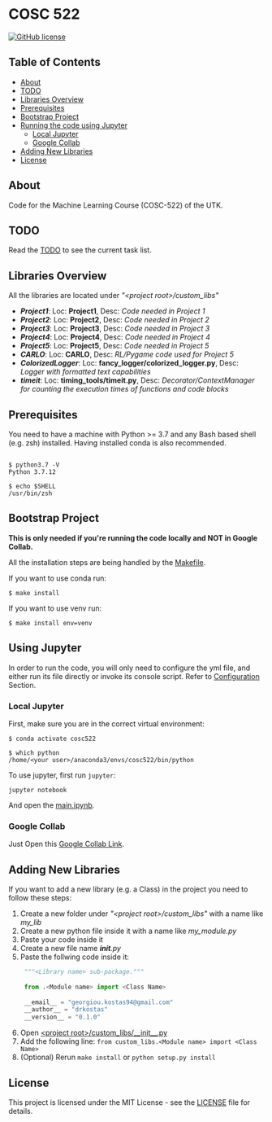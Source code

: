 # COSC 522

[![GitHub license](https://img.shields.io/badge/license-MIT-blue.svg)](https://raw.githubusercontent.com/drkostas/cosc522/master/LICENSE)

## Table of Contents

+ [About](#about)
+ [TODO](#todo)
+ [Libraries Overview](#lib_overview) 
+ [Prerequisites](#prerequisites)
+ [Bootstrap Project](#bootstrap)
+ [Running the code using Jupyter](#jupyter)
    + [Local Jupyter](#local_jupyter)
    + [Google Collab](#google_collab)
+ [Adding New Libraries](#adding_libs) 
+ [License](#license)

## About <a name = "about"></a>

Code for the Machine Learning Course (COSC-522) of the UTK.

## TODO <a name = "todo"></a>

Read the [TODO](TODO.md) to see the current task list.

## Libraries Overview <a name = "lib_overview"></a>

All the libraries are located under *"\<project root>/custom_libs"*
- ***Project1***: Loc: **Project1**, Desc: *Code needed in Project 1*
- ***Project2***: Loc: **Project2**, Desc: *Code needed in Project 2*
- ***Project3***: Loc: **Project3**, Desc: *Code needed in Project 3*
- ***Project4***: Loc: **Project4**, Desc: *Code needed in Project 4*
- ***Project5***: Loc: **Project5**, Desc: *Code needed in Project 5*
- ***CARLO***: Loc: **CARLO**, Desc: *RL/Pygame code used for Project 5*
- ***ColorizedLogger***: Loc: **fancy_logger/colorized_logger.py**, Desc: *Logger with formatted text capabilities*
- ***timeit***: Loc: **timing_tools/timeit.py**, Desc: *Decorator/ContextManager for counting the execution times of functions and code blocks*

## Prerequisites <a name = "prerequisites"></a>

You need to have a machine with Python >= 3.7 and any Bash based shell (e.g. zsh) installed.
Having installed conda is also recommended.

```Shell

$ python3.7 -V
Python 3.7.12

$ echo $SHELL
/usr/bin/zsh

```

## Bootstrap Project <a name = "bootstrap"></a>

**This is only needed if you're running the code locally and NOT in Google Collab.**

All the installation steps are being handled by the [Makefile](Makefile).

If you want to use conda run:
```Shell
$ make install
```

If you want to use venv run:
```Shell
$ make install env=venv
```

## Using Jupyter <a name = "jupyter"></a>

In order to run the code, you will only need to configure the yml file, and either run its
file directly or invoke its console script. Refer to [Configuration](#configuration) Section.

### Local Jupyter <a name = "local_jupyter"></a>

First, make sure you are in the correct virtual environment:

```Shell
$ conda activate cosc522

$ which python
/home/<your user>/anaconda3/envs/cosc522/bin/python
```

To use jupyter, first run `jupyter`:

```shell
jupyter notebook
```
And open the [main.ipynb](main.ipynb).

### Google Collab <a name = "google_collab"></a>

Just Open this [Google Collab Link](https://colab.research.google.com/drive/1evpodmjkOM1_NzyinYWJCz4xVRHAXZb6).

## Adding New Libraries <a name = "adding_libs"></a>

If you want to add a new library (e.g. a Class) in the project you need to follow these steps:
1. Create a new folder under *"\<project root>/custom_libs"* with a name like *my_lib*
2. Create a new python file inside it with a name like *my_module.py*
3. Paste your code inside it
4. Create a new file name *__init__.py*
5. Paste the follwing code inside it:
   ```python
    """<Library name> sub-package."""
    
    from .<Module name> import <Class Name>
    
    __email__ = "georgiou.kostas94@gmail.com"
    __author__ = "drkostas"
    __version__ = "0.1.0"
    ```
6. Open [\<project root>/custom_libs/\_\_init\_\_.py](custom_libs/__init__.py)
7. Add the following line: ```from custom_libs.<Module name> import <Class Name>```
8. (Optional) Rerun `make install` or `python setup.py install` 
 
## License <a name = "license"></a>

This project is licensed under the MIT License - see the [LICENSE](LICENSE) file for details.


